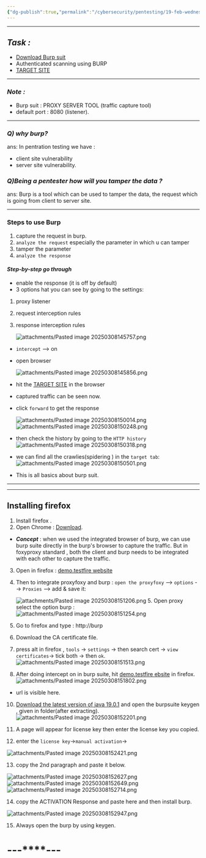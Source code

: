 ```yaml
---
{"dg-publish":true,"permalink":"/cybersecurity/pentesting/19-feb-wednesday/burp-suit/"}
---
```


---
## *Task :*
 
- [Download Burp suit](https://portswigger.net/burp/releases/professional-community-2025-1-1)
- Authenticated scanning using BURP
- [TARGET SITE]([http://testphp.vulnweb.com/](http://testphp.vulnweb.com/))

---
### *Note :*
- Burp suit :  PROXY SERVER TOOL (traffic capture tool)
- default port : 8080 (listener).

---
### *Q) why burp?*
ans:
In pentration testing we have :
- client site vulnerability
- server site vulnerability.

### *Q)Being a pentester how will you tamper the data ?*
ans:
Burp is a tool which can be used to tamper the data, the request which
is going from client to server site.

---

### **Steps to use Burp**

1. capture the request in burp.
2. `analyze the request` especially the parameter in which u can tamper
3. tamper the parameter
4. `analyze the response`

#### *Step-by-step go through*
- enable the response (it is off by default)
- 3 options hat you can see by going to the settings:
1. proxy listener
2. request interception rules
3. response interception rules

   ![attachments/Pasted image 20250308145757.png](/img/user/Cybersecurity/Pentesting/19%20Feb%20(Wednesday)/attachments/Pasted%20image%2020250308145757.png)
- `intercept` --> on
- open browser

  ![attachments/Pasted image 20250308145856.png](/img/user/Cybersecurity/Pentesting/19%20Feb%20(Wednesday)/attachments/Pasted%20image%2020250308145856.png)
 - hit the [TARGET SITE]([http://testphp.vulnweb.com/](http://testphp.vulnweb.com/)) in the browser
 - captured traffic can be seen now.
 - click `forward` to get the response
 
   ![attachments/Pasted image 20250308150014.png](/img/user/Cybersecurity/Pentesting/19%20Feb%20(Wednesday)/attachments/Pasted%20image%2020250308150014.png)
   ![attachments/Pasted image 20250308150248.png](/img/user/Cybersecurity/Pentesting/19%20Feb%20(Wednesday)/attachments/Pasted%20image%2020250308150248.png)


 - then check the history by going to the `HTTP history`
   ![attachments/Pasted image 20250308150318.png](/img/user/Cybersecurity/Pentesting/19%20Feb%20(Wednesday)/attachments/Pasted%20image%2020250308150318.png)

- we can find all the crawlies(spidering ) in the `target tab`:
  ![attachments/Pasted image 20250308150501.png](/img/user/Cybersecurity/Pentesting/19%20Feb%20(Wednesday)/attachments/Pasted%20image%2020250308150501.png)
- This is all basics about burp suit.

---
---
## **Installing firefox**

1. Install firefox .
2. Open Chrome : [Download](https://addons.mozilla.org/en-US/firefox/addon/foxyproxy-standard/).

- ***Concept*** : when we used the integrated browser of burp, we can use burp suite directly in the burp's browser to capture the traffic. But in foxyproxy standard , both the client and burp needs to be integrated with each other to capture the traffic.
3. Open in firefox : [demo.testfire website](https://demo.testfire.net/)
4. Then to integrate proxyfoxy and burp :
    `open the proxyfoxy` --> `options` --> `Proxies` --> add & save it:

   ![attachments/Pasted image 20250308151206.png](/img/user/Cybersecurity/Pentesting/19%20Feb%20(Wednesday)/attachments/Pasted%20image%2020250308151206.png)
   5. Open proxy select the option burp :
   ![attachments/Pasted image 20250308151254.png](/img/user/Cybersecurity/Pentesting/19%20Feb%20(Wednesday)/attachments/Pasted%20image%2020250308151254.png)

6. Go to firefox and type : http://burp
7. Download the CA certificate file.
8. press alt in firefox , `tools` -> `settings` -> then search cert -> `view certificates`-> tick both -> then `ok`.
   ![attachments/Pasted image 20250308151513.png](/img/user/Cybersecurity/Pentesting/19%20Feb%20(Wednesday)/attachments/Pasted%20image%2020250308151513.png)
9. After doing intercept on in burp suite, hit [demo.testfire ebsite](https://demo.testfire.net/) in firefox.
   ![attachments/Pasted image 20250308151802.png](/img/user/Cybersecurity/Pentesting/19%20Feb%20(Wednesday)/attachments/Pasted%20image%2020250308151802.png)
- url is visible here.

10. [Download the latest version of java 19.0.1](https://www.oracle.com/java/technologies/javase/jdk19-archive-downloads.html) and open the burpsuite keygen , given in folder(after extracting).
   ![attachments/Pasted image 20250308152201.png](/img/user/Cybersecurity/Pentesting/19%20Feb%20(Wednesday)/attachments/Pasted%20image%2020250308152201.png)
   
 11. A page will appear for license key then enter the license key you copied.
 12. enter the `license key`->`manual activation`->

![attachments/Pasted image 20250308152421.png](/img/user/Cybersecurity/Pentesting/19%20Feb%20(Wednesday)/attachments/Pasted%20image%2020250308152421.png)

13.  copy the 2nd paragraph and paste it below.

![attachments/Pasted image 20250308152627.png](/img/user/Cybersecurity/Pentesting/19%20Feb%20(Wednesday)/attachments/Pasted%20image%2020250308152627.png)
![attachments/Pasted image 20250308152649.png](/img/user/Cybersecurity/Pentesting/19%20Feb%20(Wednesday)/attachments/Pasted%20image%2020250308152649.png)
![attachments/Pasted image 20250308152714.png](/img/user/Cybersecurity/Pentesting/19%20Feb%20(Wednesday)/attachments/Pasted%20image%2020250308152714.png)

14. copy the ACTIVATION Response and paste here and then install burp.

![attachments/Pasted image 20250308152947.png](/img/user/Cybersecurity/Pentesting/19%20Feb%20(Wednesday)/attachments/Pasted%20image%2020250308152947.png)

15. Always open the burp by using keygen.



#                                       ---****---
